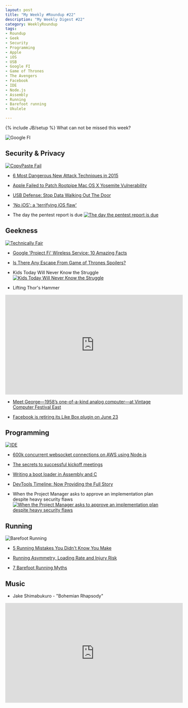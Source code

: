 ```yaml
---
layout: post
title: "My Weekly #Roundup #22"
description: "My Weekly Digest #22"
category: WeeklyRoundup
tags: 
- Roundup
- Geek
- Security
- Programming
- Apple
- iOS
- USB
- Google FI
- Game of Thrones
- The Avengers
- Facebook
- IDE
- Node.js
- Assembly
- Running
- Barefoot running
- Ukulele

---
```

{% include JB/setup %}
What can not be missed this week? 

![Google FI](http://fi.google.com/about/static/images/hero/network.png)
<!-- more -->

Security & Privacy
--
[![CopyPaste Fail](http://www.commitstrip.com/wp-content/uploads/2015/04/Strip-Chez-le-Psy-2-650-finalenglish.jpg)](http://www.commitstrip.com/en/2015/04/20/copypaste-fail/)

- [6 Most Dangerous New Attack Techniques in 2015](http://www.darkreading.com/6-most-dangerous-new-attack-techniques-in-2015/d/d-id/1320120)

- [Apple Failed to Patch Rootpipe Mac OS X Yosemite Vulnerability](http://thehackernews.com/2015/04/rootpipe-mac-os-x-vulnerability.html)

- [USB Defense: Stop Data Walking Out The Door](http://thehackernews.com/2015/04/usb-security-software.html)

- ['No iOS': a 'terrifying iOS flaw'](http://www.andreafortuna.org/security/2015/04/23/noIOS-wifi-bug/)

- The day the pentest report is due
[![The day the pentest report is due](http://i.imgur.com/aTMLvyA.jpg)](http://securityreactions.tumblr.com/post/114500277482)




Geekness
--

[![Technically Fair](http://9p5z91rxsag1usgoc1ctvupb.wpengine.netdna-cdn.com/wp-content/uploads/2015/04/Waves.jpg)](http://kernelmag.dailydot.com/issue-sections/weekly-comic/12625/technically-fair-37/)

- [Google 'Project Fi' Wireless Service: 10 Amazing Facts](http://thehackernews.com/2015/04/google-project-fi-wireless.html)

- [Is There Any Escape From Game of Thrones Spoilers?](http://www.wired.com/2015/04/geeks-guide-game-of-thrones-spoilers/)

- Kids Today Will Never Know the Struggle
[![Kids Today Will Never Know the Struggle](http://gaspull.geeksaresexytech.netdna-cdn.com/wp-content/uploads/2015/04/struggle.gif)](http://www.geeksaresexy.net/2015/04/16/kids-today-will-never-know-the-struggle-comic/)

- Lifting Thor's Hammer

<iframe width="560" height="315" src="https://www.youtube.com/embed/viK5I5eYtbo" frameborder="0" allowfullscreen></iframe>

- [Meet George—1958’s one-of-a-kind analog computer—at Vintage Computer Festival East](http://arstechnica.com/gadgets/2015/04/ars-timetravels-through-vintage-computer-festival-east/)

- [Facebook is retiring its Like Box plugin on June 23](http://thenextweb.com/insider/2015/04/19/facebook-is-retiring-its-like-box-plugin-on-june-23/)


Programming
--
[![IDE](http://www.commitstrip.com/wp-content/uploads/2015/04/Strip-Ce-que-le-codeur-detest-dans-lIDE-650-finalenglish.jpg)](http://www.commitstrip.com/en/2015/04/22/whats-wrong-with-ides/)

- [600k concurrent websocket connections on AWS using Node.js](http://www.jayway.com/2015/04/13/600k-concurrent-websocket-connections-on-aws-using-node-js/)

- [The secrets to successful kickoff meetings](http://thenextweb.com/insider/2015/04/18/the-secrets-to-successful-kickoff-meetings/)

- [Writing a boot loader in Assembly and C](http://www.codeproject.com/Articles/664165/Writing-a-boot-loader-in-Assembly-and-C-Part)

- [DevTools Timeline: Now Providing the Full Story](http://radar.andreafortuna.org/post/116904467099/devtools-timeline-now-providing-the-full-story)

- When the Project Manager asks to approve an implementation plan despite heavy security flaws
[![When the Project Manager asks to approve an implementation plan despite heavy security flaws](http://38.media.tumblr.com/tumblr_lnzsxqKuHC1qlpucdo1_500.gif)](http://securityreactions.tumblr.com/post/115770699432/when-the-project-manager-asks-to-approve-an)


Running
---

![Barefoot Running](https://ahcuah.files.wordpress.com/2013/08/nobonking_03.jpg)

- [5 Running Mistakes You Didn't Know You Make](http://www.livescience.com/35542-5-common-problems-runners.html)

- [Running Asymmetry, Loading Rate and Injury Risk](http://www.runresearchjunkie.com/running-asymmetry-loading-rate-and-injury-risk/)

- [7 Barefoot Running Myths](http://shodless.com/barefoot-running-myths/)


Music
---
- Jake Shimabukuro - "Bohemian Rhapsody" 

<iframe width="560" height="315" src="https://www.youtube.com/embed/PB3RbO7updc" frameborder="0" allowfullscreen></iframe>
